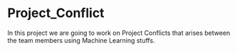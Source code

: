 # Project_Conflict

In this project we are going to work on Project Conflicts that arises between the team members using Machine Learning stuffs.
